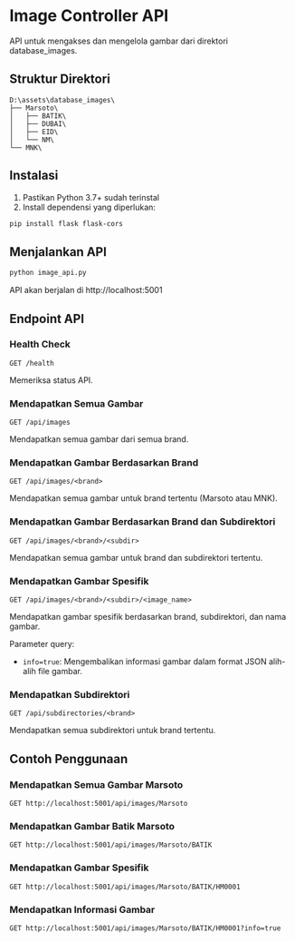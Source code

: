 # Image Controller API

API untuk mengakses dan mengelola gambar dari direktori database_images.

## Struktur Direktori

```
D:\assets\database_images\
├── Marsoto\
│   ├── BATIK\
│   ├── DUBAI\
│   ├── EID\
│   └── NM\
└── MNK\
```

## Instalasi

1. Pastikan Python 3.7+ sudah terinstal
2. Install dependensi yang diperlukan:

```bash
pip install flask flask-cors
```

## Menjalankan API

```bash
python image_api.py
```

API akan berjalan di http://localhost:5001

## Endpoint API

### Health Check

```
GET /health
```

Memeriksa status API.

### Mendapatkan Semua Gambar

```
GET /api/images
```

Mendapatkan semua gambar dari semua brand.

### Mendapatkan Gambar Berdasarkan Brand

```
GET /api/images/<brand>
```

Mendapatkan semua gambar untuk brand tertentu (Marsoto atau MNK).

### Mendapatkan Gambar Berdasarkan Brand dan Subdirektori

```
GET /api/images/<brand>/<subdir>
```

Mendapatkan semua gambar untuk brand dan subdirektori tertentu.

### Mendapatkan Gambar Spesifik

```
GET /api/images/<brand>/<subdir>/<image_name>
```

Mendapatkan gambar spesifik berdasarkan brand, subdirektori, dan nama gambar.

Parameter query:
- `info=true`: Mengembalikan informasi gambar dalam format JSON alih-alih file gambar.

### Mendapatkan Subdirektori

```
GET /api/subdirectories/<brand>
```

Mendapatkan semua subdirektori untuk brand tertentu.

## Contoh Penggunaan

### Mendapatkan Semua Gambar Marsoto

```
GET http://localhost:5001/api/images/Marsoto
```

### Mendapatkan Gambar Batik Marsoto

```
GET http://localhost:5001/api/images/Marsoto/BATIK
```

### Mendapatkan Gambar Spesifik

```
GET http://localhost:5001/api/images/Marsoto/BATIK/HM0001
```

### Mendapatkan Informasi Gambar

```
GET http://localhost:5001/api/images/Marsoto/BATIK/HM0001?info=true
```